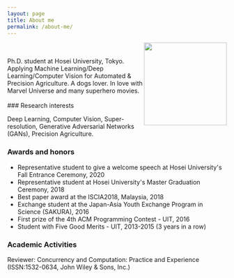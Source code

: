```yaml
---
layout: page
title: About me
permalink: /about-me/
---
```

<img align="right" src="{{ site.baseurl }}/images/quan_profile.png" width="190"/>
<br/><br/>
Ph.D. student at Hosei University, Tokyo.  
Applying Machine Learning/Deep Learning/Computer Vision for Automated & Precision Agriculture.  
A dogs lover.  
In love with Marvel Universe and many superhero movies.
<br/><br/>
### Research interests

Deep Learning, Computer Vision, Super-resolution, Generative Adversarial Networks (GANs), Precision Agriculture.

### Awards and honors

- Representative student to give a welcome speech at Hosei University's Fall Entrance Ceremony, 2020
- Representative student at Hosei University's Master Graduation Ceremony, 2018
- Best paper award at the ISCIA2018, Malaysia, 2018
- Exchange student at the Japan-Asia Youth Exchange Program in Science (SAKURA), 2016
- First prize of the 4th ACM Programming Contest - UIT, 2016
- Student with Five Good Merits - UIT, 2013-2015 (3 years in a row)

### Academic Activities

Reviewer: Concurrency and Computation: Practice and Experience (ISSN:1532-0634, John Wiley & Sons, Inc.)
